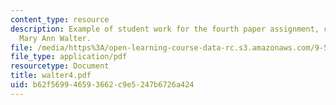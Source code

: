 ```yaml
---
content_type: resource
description: Example of student work for the fourth paper assignment, courtesy of
  Mary Ann Walter.
file: /media/https%3A/open-learning-course-data-rc.s3.amazonaws.com/9-591j-language-processing-fall-2004/b62f569946593662c9e5247b6726a424_walter4.pdf
file_type: application/pdf
resourcetype: Document
title: walter4.pdf
uid: b62f5699-4659-3662-c9e5-247b6726a424
---
```

